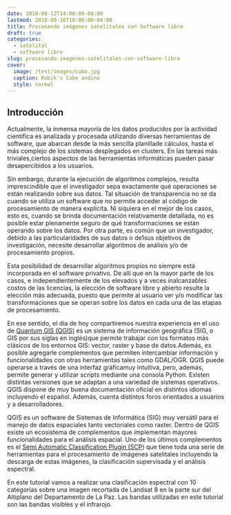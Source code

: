 ```yaml
---
date: 2018-08-12T14:00:00-04:00
lastmod: 2018-08-16T19:00:00-04:00
title: Procesando imágenes satelitales con Software libre
draft: true
categories:
  - satelital
  - software libre
slug: procesando-imagenes-satelitales-con-software-libre
cover:
  image: /test/images/cubo.jpg
  caption: Rubik's Cube andino
  style: normal
---
```


## Introducción

Actualmente, la inmensa mayoría de los datos producidos por la actividad
científica es analizada y procesada utilizando diversas herramientas de
software, que abarcan desde la más sencilla planillade cálculos, hasta el más
complejo de los sistemas desplegados en clusters. En las tareas más
triviales,ciertos aspectos de las herramientas informáticas pueden pasar
desapercibidos a los usuarios.

Sin embargo, durante la ejecución de algoritmos complejos, resulta
imprescindible que el investigador sepa exactamente qué operaciones se están
realizando sobre sus datos. Tal situación de transparencia no se da cuando se
utiliza un software que no permite acceder al código de procesamiento de manera
explícita. Ni siquiera en el mejor de los casos, esto es, cuando se brinda
documentación relativamente detallada, no es posible estar plenamente seguro de
qué transformaciones se están operando sobre los datos. Por otra parte, es común
que un investigador, debido a las particularidades de sus datos o de1sus
objetivos de investigación, necesite desarrollar algoritmos de análisis y/o de
procesamiento propios.

Esta posibilidad de desarrollar algoritmos propios no siempre está incorporada
en el software privativo. De allí que en la mayor parte de los casos, e
independientemente de los elevados y a veces inalcanzables costos de las
licencias, la elección de software libre y abierto resulte la elección más
adecuada, puesto que permite al usuario ver y/o modificar las transformaciones
que se operan sobre los datos en cada una de las etapas de procesamiento.

En ese sentido, el dia de hoy compartiremos nuestra experiencia en el uso de
[Quantum GIS (QGIS)](https://www.qgis.org/) es un sistema de información
geográfica (SIG, o GIS por sus siglas en inglés)que permite trabajar con los
formatos más clásicos de los entornos GIS: vector, raster y base de
datos.Además, es posible agregarle complementos que permiten intercambiar
información y funcionalidades con otras herramientas tales como GDAL/OGR. QGIS
puede operarse a través de una interfaz gráficamuy intuitiva, pero, además,
permite generar y utilizar scripts mediante una consola Python. Existen
distintas versiones que se adaptan a una variedad de sistemas operativos. QGIS
dispone de muy buena documentación oficial en distintos idiomas incluyendo el
español. Además, cuenta distintos foros orientados a usuarios y a
desarrolladores.

QGIS es un software de Sistemas de Informática (SIG) muy versátil para el manejo
de datos espaciales tanto vectoriales como raster. Dentro de QGIS existe un
ecosistema de complementos que implementan mayores funcionalidades para el
análisis espacial. Uno de los últimos complementos es el
[Semi Automatic Classification Plugin (SCP](https://goo.gl/vDFza4)) que tiene
toda una serie de herramientas para el procesamiento de imágenes satelitales
incluyendo la descarga de estas imágenes, la clasificación supervisada y el
análisis espectral.

En este tutorial vamos a realizar una clasificación espectral con 10 categorías
sobre una imagen recortada de Landsat 8 en la parte sur del Altiplano del
Departamento de La Paz. Las bandas utilizadas en este tutorial son las bandas
visibles y el infrarojo.
